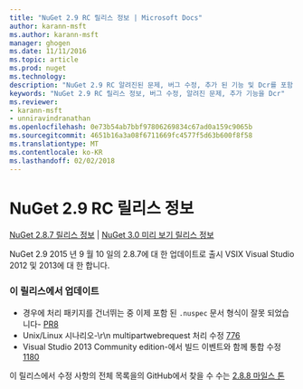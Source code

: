 ```yaml
---
title: "NuGet 2.9 RC 릴리스 정보 | Microsoft Docs"
author: karann-msft
ms.author: karann-msft
manager: ghogen
ms.date: 11/11/2016
ms.topic: article
ms.prod: nuget
ms.technology: 
description: "NuGet 2.9 RC 알려진된 문제, 버그 수정, 추가 된 기능 및 Dcr를 포함 하 여에 대 한 릴리스 정보입니다."
keywords: "NuGet 2.9 RC 릴리스 정보, 버그 수정, 알려진 문제, 추가 기능을 Dcr"
ms.reviewer:
- karann-msft
- unniravindranathan
ms.openlocfilehash: 0e73b54ab7bbf97806269834c67ad0a159c9065b
ms.sourcegitcommit: 4651b16a3a08f6711669fc4577f5d63b600f8f58
ms.translationtype: MT
ms.contentlocale: ko-KR
ms.lasthandoff: 02/02/2018
---
```

# <a name="nuget-29-rc-release-notes"></a>NuGet 2.9 RC 릴리스 정보

[NuGet 2.8.7 릴리스 정보](../release-notes/nuget-2.8.7.md) | [NuGet 3.0 미리 보기 릴리스 정보](../release-notes/nuget-3.0-preview.md)

NuGet 2.9 2015 년 9 월 10 일의 2.8.7에 대 한 업데이트로 출시 VSIX Visual Studio 2012 및 2013에 대 한 합니다.

### <a name="updates-in-this-release"></a>이 릴리스에서 업데이트

* 경우에 처리 패키지를 건너뛰는 중 이제 포함 된 `.nuspec` 문서 형식이 잘못 되었습니다- [PR8](https://github.com/NuGet/NuGet2/pull/8)
* Unix/Linux 시나리오-\r\n multipartwebrequest 처리 수정 [776](https://github.com/NuGet/Home/issues/776)
* Visual Studio 2013 Community edition-에서 빌드 이벤트와 함께 통합 수정 [1180](https://github.com/NuGet/Home/issues/1180)


이 릴리스에서 수정 사항의 전체 목록을의 GitHub에서 찾을 수 수는 [2.8.8 마일스 톤](https://github.com/NuGet/Home/issues?q=milestone%3A2.8.8+is%3Aclosed)
